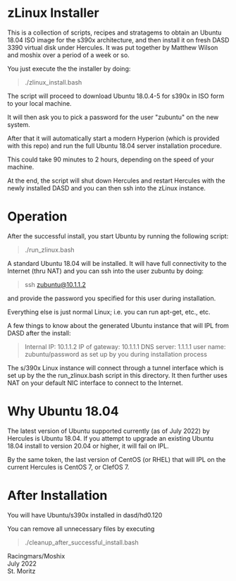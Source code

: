 zLinux Installer
================


This is a collection of scripts, recipes and stratagems to obtain an Ubuntu 18.04 ISO image for the s390x architecture, and then install it on fresh DASD 3390 virtual disk under Hercules. It was put together by Matthew Wilson and moshix over a period of a week or so.  

You just execute the the installer by doing:

>./zlinux_install.bash

The script will proceed to download Ubuntu 18.0.4-5 for s390x in ISO form to your local machine.

It will then ask you to pick a password for the user "zubuntu" on the new system.

After that it will automatically start a modern Hyperion (which is provided with this repo) and run the full Ubuntu 18.04 server installation procedure.

This could take 90 minutes to 2 hours, depending on the speed of your machine.

At the end, the script will shut down Hercules and restart Hercules with the newly installed DASD and you can then ssh into the zLinux instance.



Operation
=========

After the successful install, you start Ubuntu by running the following script:

>./run_zlinux.bash

A standard Ubuntu 18.04 will be installed. It will have full connectivity to the Internet (thru NAT) and you can ssh into the user zubuntu by doing:

>ssh zubuntu@10.1.1.2

and provide the password you specified for this user during installation.

Everything else is just normal Linux; i.e. you can run apt-get, etc., etc.

A few things to know about the generated Ubuntu instance that will IPL from DASD after the install:

>Internal IP:   10.1.1.2
>IP of gateway: 10.1.1.1
>DNS server:    1.1.1.1
>user name:     zubuntu/password as set up by you during installation process

The s/390x Linux instance will connect through a tunnel interface which is set up by the the run_zlinux.bash script in this directory. It then further uses NAT on your default NIC interface to connect to the Internet.



Why Ubuntu 18.04
================

The latest version of Ubuntu supported currently (as of July 2022) by Hercules is Ubuntu 18.04. If you attempt to upgrade an existing Ubuntu 18.04 install to version 20.04 or higher, it will fail on IPL.

By the same token, the last version of CentOS (or RHEL) that will IPL on the current Hercules is CentOS 7, or ClefOS 7.



After Installation
==================

You will have Ubuntu/s390x installed in dasd/hd0.120

You can remove all unnecessary files by executing

>./cleanup_after_successful_install.bash



Racingmars/Moshix  
July 2022  
St. Moritz  
